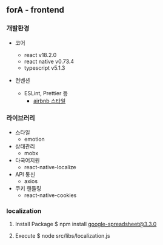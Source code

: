 ## forA - frontend

### 개발환경

-   코어

    -   react v18.2.0
    -   react native v0.73.4
    -   typescript v5.1.3

-   컨벤션
    -   ESLint, Prettier 등
        -   [airbnb 스타일](https://velog.io/@kozel/Airbnb-JavaScript-Style-Guide%EC%97%90%EC%96%B4%EB%B9%84%EC%97%94%EB%B9%84-%EC%9E%90%EB%B0%94%EC%8A%A4%ED%81%AC%EB%A6%BD%ED%8A%B8-%EC%BB%A8%EB%B2%A4%EC%85%98)

### 라이브러리

-   스타일
    -   emotion
-   상태관리
    -   mobx
-   다국어지원
    -   react-native-localize
-   API 통신
    -   axios
-   쿠키 핸들링
    -   react-native-cookies

### localization

1. Install Package
   $ npm install google-spreadsheet@3.3.0

2. Execute
   $ node src/libs/localization.js
